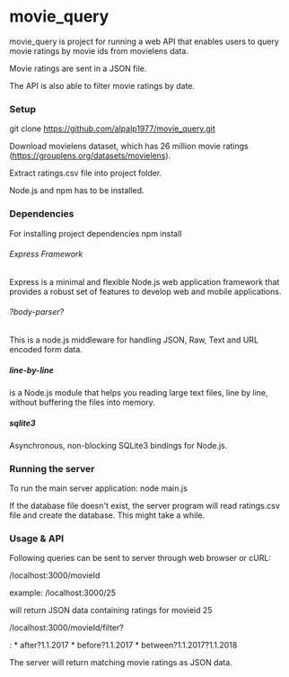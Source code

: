 # movie_query

movie_query is project for running a web API that enables users to query movie ratings by movie ids from movielens data.

Movie ratings are sent in a JSON file.

The API is also able to filter movie ratings by date.

### Setup

git clone https://github.com/alpalp1977/movie_query.git

Download movielens dataset, which has 26 million movie ratings (https://grouplens.org/datasets/movielens).

Extract ratings.csv file into project folder.

Node.js and npm has to be installed.

### Dependencies

For installing project dependencies
	npm install

###### Express Framework
Express is a minimal and flexible Node.js web application framework that provides a robust set of features to develop web and mobile applications.
	
###### ?body-parser?
This is a node.js middleware for handling JSON, Raw, Text and URL encoded form data.
	
##### line-by-line
is a Node.js module that helps you reading large text files, line by line, without buffering the files into memory.

##### sqlite3 
Asynchronous, non-blocking SQLite3 bindings for Node.js.

### Running the server
To run the main server application:
	node main.js

If the database file doesn't exist, the server program will read ratings.csv file and create the database. This might take a while.

### Usage & API
Following queries can be sent to server through web browser or cURL:

/localhost:3000/movieId

example: /localhost:3000/25

will return JSON data containing ratings for movieid 25

/localhost:3000/movieId/filter?<date>

<date>: 
	* after?1.1.2017
	* before?1.1.2017
	* between?1.1.2017?1.1.2018
	
The server will return matching movie ratings as JSON data.
